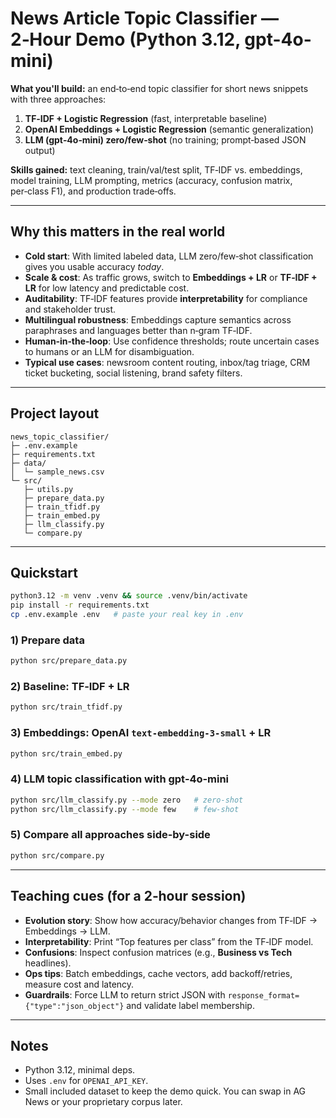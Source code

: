 # News Article Topic Classifier — 2‑Hour Demo (Python 3.12, gpt-4o-mini)

**What you'll build:** an end‑to‑end topic classifier for short news snippets with three approaches:
1) **TF‑IDF + Logistic Regression** (fast, interpretable baseline)  
2) **OpenAI Embeddings + Logistic Regression** (semantic generalization)  
3) **LLM (gpt‑4o‑mini) zero/few‑shot** (no training; prompt‑based JSON output)

**Skills gained:** text cleaning, train/val/test split, TF‑IDF vs. embeddings, model training, LLM prompting, metrics (accuracy, confusion matrix, per‑class F1), and production trade‑offs.

---

## Why this matters in the real world

- **Cold start**: With limited labeled data, LLM zero/few‑shot classification gives you usable accuracy *today*.  
- **Scale & cost**: As traffic grows, switch to **Embeddings + LR** or **TF‑IDF + LR** for low latency and predictable cost.  
- **Auditability**: TF‑IDF features provide **interpretability** for compliance and stakeholder trust.  
- **Multilingual robustness**: Embeddings capture semantics across paraphrases and languages better than n‑gram TF‑IDF.  
- **Human‑in‑the‑loop**: Use confidence thresholds; route uncertain cases to humans or an LLM for disambiguation.  
- **Typical use cases**: newsroom content routing, inbox/tag triage, CRM ticket bucketing, social listening, brand safety filters.

---

## Project layout

```
news_topic_classifier/
├─ .env.example
├─ requirements.txt
├─ data/
│  └─ sample_news.csv
└─ src/
   ├─ utils.py
   ├─ prepare_data.py
   ├─ train_tfidf.py
   ├─ train_embed.py
   ├─ llm_classify.py
   └─ compare.py
```

---

## Quickstart

```bash
python3.12 -m venv .venv && source .venv/bin/activate
pip install -r requirements.txt
cp .env.example .env   # paste your real key in .env
```

### 1) Prepare data
```bash
python src/prepare_data.py
```

### 2) Baseline: TF‑IDF + LR
```bash
python src/train_tfidf.py
```

### 3) Embeddings: OpenAI `text-embedding-3-small` + LR
```bash
python src/train_embed.py
```

### 4) LLM topic classification with gpt‑4o‑mini
```bash
python src/llm_classify.py --mode zero   # zero-shot
python src/llm_classify.py --mode few    # few-shot
```

### 5) Compare all approaches side-by-side
```bash
python src/compare.py
```

---

## Teaching cues (for a 2‑hour session)

- **Evolution story**: Show how accuracy/behavior changes from TF‑IDF → Embeddings → LLM.  
- **Interpretability**: Print “Top features per class” from the TF‑IDF model.  
- **Confusions**: Inspect confusion matrices (e.g., **Business vs Tech** headlines).  
- **Ops tips**: Batch embeddings, cache vectors, add backoff/retries, measure cost and latency.  
- **Guardrails**: Force LLM to return strict JSON with `response_format={"type":"json_object"}` and validate label membership.

---

## Notes

- Python 3.12, minimal deps.  
- Uses `.env` for `OPENAI_API_KEY`.  
- Small included dataset to keep the demo quick. You can swap in AG News or your proprietary corpus later.
